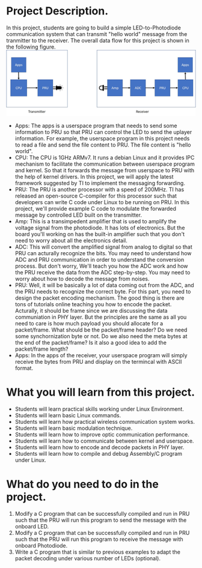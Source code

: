 # Project Description.
In this project, students are going to build a simple LED-to-Photodiode communication system that can transmit "hello world"
message from the tranmitter to the receiver. The overall data flow for this project is shown in the following figure.
![blink=](images/dataflow-vlc.jpg)
* Apps: The apps is a userspace program that needs to send some information to PRU so that PRU can control the LED to send the uplayer information. For example, the userspace program in this project needs to read a file and send the file content to PRU. The file content is 
"hello world".
* CPU: The CPU is 1GHz ARMv7. It runs a debian Linux and it provides IPC mechanism to facilitate the communication between userspace program and kernel. So that it forwards the message from userspace to PRU with the help of kernel drivers. In this project, we will apply the latest framework suggested by TI to implement the messaging forwarding.
* PRU: The PRU is another processor with a speed of 200MHz. TI has released an open-source C-compiler for this processor such that developers can write C code under Linux to be running on PRU. In this project, we'll provide example C code to modulate the forwarded message by controlled LED built on the transmitter.
* Amp: This is a transimpedent amplifier that is used to amplify the voltage signal from the photodiode. It has lots of electronics. But the board you'll working on has the built-in amplifier such that you don't need to worry about all the electronics detail.
* ADC: This will convert the amplified signal from analog to digital so that PRU can acturally recognize the bits. You may need to understand how ADC and PRU communication in order to understand the conversion process. But don't worry, We'll teach you how the ADC work and how the PRU receive the data from the ADC step-by-step. You may need to worry about how to decode the message from noises. 
* PRU: Well, it will be basically a lot of data coming out from the ADC, and the PRU needs to recognize the correct byte. For this part, you need to design the packet encoding mechanism. The good thing is there are tons of tutorials online teaching you how to encode the packet. Acturally, it should be frame since we are discussing the data communiation in PHY layer. But the principles are the same as all you need to care is how much payload you should allocate for a packet/frame. What should be the packet/frame header? Do we need some synchornization byte or not. Do we also need the meta bytes at the end of the packet/frame? Is it also a good idea to add the packet/frame length?
* Apps: In the apps of the receiver, your userspace program will simply receive the bytes from PRU and display on the termincal with ASCII format.
# What you will learn from this project.
* Students will learn practical skills working under Linux Environment.
* Students will learn basic Linux commands.
* Students will learn how practical wireless communication system works.
* Students will learn basic modulation technique.
* Students will learn how to improve optic communication performance.
* Students will learn how to communicate between kernel and userspace.
* Students will learn how to encode and decode packets in PHY layer.
* Students will learn how to compile and debug Assembly/C program under Linux.
# What do you need to do in the project.
1. Modify a C program that can be successfully compiled and run in PRU such that the PRU will run this program to send the message 
with the onboard LED.
2. Modify a C program that can be successfully compiled and run in PRU such that the PRU will run this program to receive the message
with onboard Photodiode.
3. Write a C program that is similar to previous examples to adapt the packet decoding under various number of LEDs (optional).

